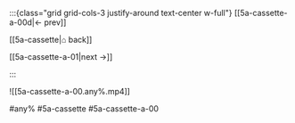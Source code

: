 :::{class="grid grid-cols-3 justify-around text-center w-full"}
[[5a-cassette-a-00d|← prev]]

[[5a-cassette|⌂ back]]

[[5a-cassette-a-01|next →]]

:::

![[5a-cassette-a-00.any%.mp4]]

#any% #5a-cassette #5a-cassette-a-00
